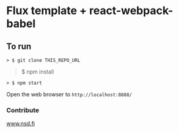 # Flux template + react-webpack-babel

## To run

```
> $ git clone THIS_REPO_URL
```
> $ npm install
```
> $ npm start
```

Open the web browser to `http://localhost:8888/`

### Contribute
www.nsd.fi
